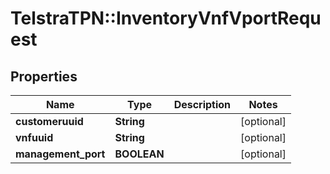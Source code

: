 # TelstraTPN::InventoryVnfVportRequest

## Properties
Name | Type | Description | Notes
------------ | ------------- | ------------- | -------------
**customeruuid** | **String** |  | [optional] 
**vnfuuid** | **String** |  | [optional] 
**management_port** | **BOOLEAN** |  | [optional] 


